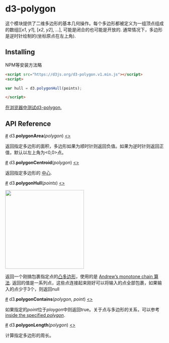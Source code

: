 # d3-polygon

这个模块提供了二维多边形的基本几何操作。每个多边形都被定义为一组顶点组成的数组[​[<i>x1</i>, <i>y1</i>], [<i>x2</i>, <i>y2</i>], …], 可能是闭合的也可能是开放的. 通常情况下，多边形是逆时针绘制的(坐标原点在左上角).

## Installing

NPM等安装方法略

```html
<script src="https://d3js.org/d3-polygon.v1.min.js"></script>
<script>

var hull = d3.polygonHull(points);

</script>
```

[在浏览器中测试d3-polygon.](https://tonicdev.com/npm/d3-polygon)

## API Reference

<a href="#polygonArea" name="polygonArea">#</a> d3.<b>polygonArea</b>(<i>polygon</i>) [<>](https://github.com/d3/d3-polygon/blob/master/src/area.js#L1 "Source Code")

返回指定多边形的面积，多边形如果为顺时针则返回负值。如果为逆时针则返回正值，默认以左上角为<0,0>点。

<a href="#polygonCentroid" name="polygonCentroid">#</a> d3.<b>polygonCentroid</b>(<i>polygon</i>) [<>](https://github.com/d3/d3-polygon/blob/master/src/centroid.js#L1 "Source Code")

返回指定多边形的 [中心](https://en.wikipedia.org/wiki/Centroid).

<a href="#polygonHull" name="polygonHull">#</a> d3.<b>polygonHull</b>(<i>points</i>) [<>](https://github.com/d3/d3-polygon/blob/master/src/hull.js#L23 "Source Code")

<a href="http://bl.ocks.org/mbostock/6f14f7b7f267a85f7cdc"><img src="https://raw.githubusercontent.com/d3/d3-polygon/master/img/hull.png" width="250" height="250"></a>

返回一个刚搞包裹指定点的[凸多边形](https://en.wikipedia.org/wiki/Convex_hull)，使用的是 [Andrew’s monotone chain 算法](http://en.wikibooks.org/wiki/Algorithm_Implementation/Geometry/Convex_hull/Monotone_chain). 返回的值是一系列点，这些点连接起来刚好可以将输入的点全部包裹，如果输入的点少于3个，则返回null

<a href="#polygonContains" name="polygonContains">#</a> d3.<b>polygonContains</b>(<i>polygon</i>, <i>point</i>) [<>](https://github.com/d3/d3-polygon/blob/master/src/contains.js#L1 "Source Code")

如果指定的*point*位于*ploygon*中则返回true。关于点与多边形的关系，可以参考[inside the specified *polygon*](https://www.ecse.rpi.edu/Homepages/wrf/Research/Short_Notes/pnpoly.html).

<a href="#polygonLength" name="polygonLength">#</a> d3.<b>polygonLength</b>(<i>polygon</i>) [<>](https://github.com/d3/d3-polygon/blob/master/src/length.js#L1 "Source Code")

计算指定多边形的周长。
